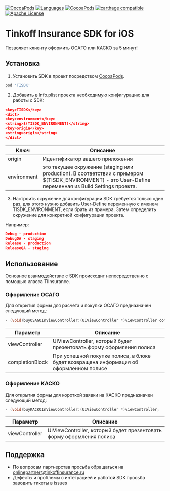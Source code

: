 [![CocoaPods](https://img.shields.io/badge/platforms-iOS-orange.svg?maxAge=2592000)](https://cocoapods.org/pods/TISDK)
[![Languages](https://img.shields.io/badge/languages-ObjC%20%7C%20%20Swift-orange.svg?maxAge=2592000)](https://github.com/TinkoffCreditSystems/tisdk-ios)
[![CocoaPods](https://img.shields.io/cocoapods/v/TISDK.svg?maxAge=2592000)](https://cocoapods.org/pods/TISDK)
[![carthage compatible](https://img.shields.io/badge/Carthage-compatible-4BC51D.svg?style=flat)](https://github.com/Carthage/Carthage)
[![Apache License](http://img.shields.io/badge/license-APACHE2-blue.svg?style=flat)](https://www.apache.org/licenses/LICENSE-2.0.html)

# Tinkoff Insurance SDK for iOS

Позволяет клиенту оформить ОСАГО или КАСКО за 5 минут!

## Установка

1. Установить SDK в проект посредством [CocoaPods](http://cocoapods.org).

```ruby
pod 'TISDK'
```

2. Добавить в Info.plist проекта необходимую конфигурацию для работы с SDK:

```json
<key>TISDK</key>
<dict>
<key>environment</key>
<string>$(TISDK_ENVIRONMENT)</string>
<key>origin</key>
<string>origin</string>
</dict>
```

| Ключ            | Описание                                                                               |
|-----------------|----------------------------------------------------------------------------------------|
| origin          | Идентификатор вашего приложения                                                        |
| environment     | это текущее окружение (staging или production). В соответствии с примером $(TISDK_ENVIRONMENT) - это User-Define переменная из Build Settings проекта.                                                       |

3. Настроить окружение для конфигурации SDK требуется только один раз, для этого нужно добавить User-Define переменную с именем TISDK_ENVIRONMENT, если брать из примера. Затем определить окружение для конкретной конфигурации проекта.

Например:

```json
Debug - production
DebugQA - staging
Release - production
ReleaseQA - staging
```

## Использование

Основное взаимодействие с SDK происходит непосредственно с помощью класса TIInsurance.

### Оформление ОСАГО

Для открытия формы для расчета и покупки ОСАГО предназначен следующий метод:

```objective-c
- (void)buyOSAGOInViewController:(UIViewController *)viewController completionBlock:(void (^ _Nullable)(TIPolicyInfo *))completionBlock;
```

| Параметр        | Описание                                                                               |
|-----------------|----------------------------------------------------------------------------------------|
| viewController  | UIViewController, который будет презентовать форму оформления полиса                   |
| completionBlock | При успешной покупке полиса, в блоке будет возвращена информация об оформленном полисе |

### Оформление КАСКО

Для открытия формы для короткой заявки на КАСКО предназначен следующий метод:

```objective-c
- (void)buyKACKOInViewController:(UIViewController *)viewController;
```

| Параметр        | Описание                                                                               |
|-----------------|----------------------------------------------------------------------------------------|
| viewController  | UIViewController, который будет презентовать форму оформления полиса                   |

## Поддержка

- По вопросам партнерства просьба обращаться на onlinepartner@tinkoffinsurance.ru
- Дефекты и проблемы с интеграцией и работой SDK просьба заводить тикеты в issues
